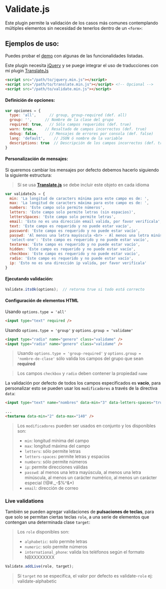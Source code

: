 # Validate.js

Este plugin permite la validación de los casos más comunes contemplando múltiples elementos sin necesidad de tenerlos dentro de un ```<form>```:


## Ejemplos de uso:

Puedes probar el [demo](https://myei.github.io/validate.js/) con algunas de las funcionalidades listadas.

Este plugin necesita [jQuery](https://jquery.com/download/) y se puege integrar el uso de traducciones con mi plugin [TranslateJs](https://github.com/myei/translate.js)

```html
<script src="/path/to/jquery.min.js"></script>
<script src="/path/to/translate.min.js"></script> <!-- Opcional -->
<script src="/path/to/validate.min.js"></script>
```

#### Definición de opciones:

```javascript
var opciones = {
  type: 'all',      // group, group-required (def. all)
  group: '',      // Nombre de la clase del grupo
  required: true,   // Sólo campos requeridos (def. true)
  warn: true,     // Resaltado de campos incorrectos (def. true)
  debug: false,     // Mensajes de errores por consola (def. false)
  lang: 'default',    // JSON ó nombre de la variable
  descriptions: true  // Descripción de los campos incorrectos (def. true)
}
```

#### Personalización de mensajes:

Si queremos cambiar los mensajes por defecto debemos hacerlo siguiendo la siguiente estructura:

> Sí se usa **[Translate.js](https://github.com/myei/translate.js)** se debe incluir este objeto en cada idioma


```javascript
var validateJs = {
  min: 'La longitud de caracters mínima para este campo es de: ',
  max: 'La longitud de caracters máxima para este campo es de: ',
  numbers: 'Este campo solo permite números',
  letters: 'Este campo solo permite letras (sin espacios)',
  lettersSpaces: 'Este campo solo permite letras',
  email: 'Esto no es una dirección email valida, por favor verifícala',
  text: 'Este campo es requerido y no puede estar vacío',
  password: 'Este campo es requerido y no puede estar vacío',
  passwd: 'Al menos una letra mayúscula <br> - Al menos una letra minúscula <br> - Al menos un carácter numérico <br> - Al menos un carácter especial (!@#._-$%^&*)',
  'select-one': 'Este campo es requerido y no puede estar vacío',
  textarea: 'Este campo es requerido y no puede estar vacío',
  hidden: 'Este campo es requerido y no puede estar vacío',
  checkbox: 'Este campo es requerido y no puede estar vacío',
  radio: 'Este campo es requerido y no puede estar vacío',
  ip: 'Esto no es una dirección ip valida, por favor verifícala'
}
```

#### Ejecutando validación:

```javascript
Validate.itsOk(options);  // retorna true si todo está correcto
```

#### Configuración de elementos **HTML**

Usando ```options.type = 'all'```

```html
<input type="text" required />
```


Usando ```options.type = 'group'``` y  ```options.group = 'validame'```

```html
<input type="radio" name="genero" class="validame" />
<input type="radio" name="genero" class="validame" />
```

> Usando ```options.type = 'group-required'``` y ```options.group = 'nombre-de-clase'``` sólo valida los campos del grupo que sean **required**


> Los campos ```checkbox``` y ```radio``` deben contener la propiedad ```name```


La validación por defecto de todos los campos especificados es **vacío**, para personalizar esto se pueden usar los ```modificadores``` a través de la directiva ```data```:

```html
<input type="text" name="nombres" data-min="3" data-letters-spaces="true" />

...
<textarea data-min="2" data-max="140" />
```

> Los ```modificadores``` pueden ser usados en conjunto y los disponibles son: 
> - ```min```: longitud mínima del campo
> - ```max```: longitud máxima del campo
> - ```letters```: sólo permite letras
> - ```letters-spaces```: permite letras y espacios
> - ```numbers```: sólo permite números
> - ```ip```: permite direcciones válidas
> - ```passwd```: al menos una letra mayúscula, al menos una letra minúscula, al menos un carácter numérico, al menos un carácter especial (!@#._-$%^&*)
> - ```email```: dirección de correo


### Live validations


También se pueden agregar validaciones de **pulsaciones de teclas**, para que solo se permitan ciertas teclas ```role```, a una serie de elementos que contengan una  determinada clase ```target```:

> Los ```role``` disponibles son:
> - ```alphabetic```: solo permite letras
> - ```numeric```: solo permite números
> - ```international_phone```: valida los teléfonos según el formato NBXXXXXXXX


```javascript
Validate.addLive(role, target);
```

> Sí ```target``` no se especifica, el valor por defecto es validate-```role```
> ej: validate-alphabetic